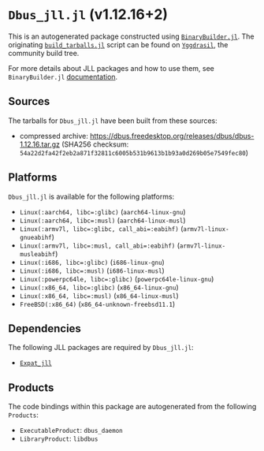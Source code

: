 # `Dbus_jll.jl` (v1.12.16+2)

This is an autogenerated package constructed using [`BinaryBuilder.jl`](https://github.com/JuliaPackaging/BinaryBuilder.jl). The originating [`build_tarballs.jl`](https://github.com/JuliaPackaging/Yggdrasil/blob/622a70d260d788a43e1f4717cfeae1ad18ea20d2/D/Dbus/build_tarballs.jl) script can be found on [`Yggdrasil`](https://github.com/JuliaPackaging/Yggdrasil/), the community build tree.

For more details about JLL packages and how to use them, see `BinaryBuilder.jl` [documentation](https://juliapackaging.github.io/BinaryBuilder.jl/dev/jll/).

## Sources

The tarballs for `Dbus_jll.jl` have been built from these sources:

* compressed archive: https://dbus.freedesktop.org/releases/dbus/dbus-1.12.16.tar.gz (SHA256 checksum: `54a22d2fa42f2eb2a871f32811c6005b531b9613b1b93a0d269b05e7549fec80`)

## Platforms

`Dbus_jll.jl` is available for the following platforms:

* `Linux(:aarch64, libc=:glibc)` (`aarch64-linux-gnu`)
* `Linux(:aarch64, libc=:musl)` (`aarch64-linux-musl`)
* `Linux(:armv7l, libc=:glibc, call_abi=:eabihf)` (`armv7l-linux-gnueabihf`)
* `Linux(:armv7l, libc=:musl, call_abi=:eabihf)` (`armv7l-linux-musleabihf`)
* `Linux(:i686, libc=:glibc)` (`i686-linux-gnu`)
* `Linux(:i686, libc=:musl)` (`i686-linux-musl`)
* `Linux(:powerpc64le, libc=:glibc)` (`powerpc64le-linux-gnu`)
* `Linux(:x86_64, libc=:glibc)` (`x86_64-linux-gnu`)
* `Linux(:x86_64, libc=:musl)` (`x86_64-linux-musl`)
* `FreeBSD(:x86_64)` (`x86_64-unknown-freebsd11.1`)

## Dependencies

The following JLL packages are required by `Dbus_jll.jl`:

* [`Expat_jll`](https://github.com/JuliaBinaryWrappers/Expat_jll.jl)

## Products

The code bindings within this package are autogenerated from the following `Products`:

* `ExecutableProduct`: `dbus_daemon`
* `LibraryProduct`: `libdbus`
